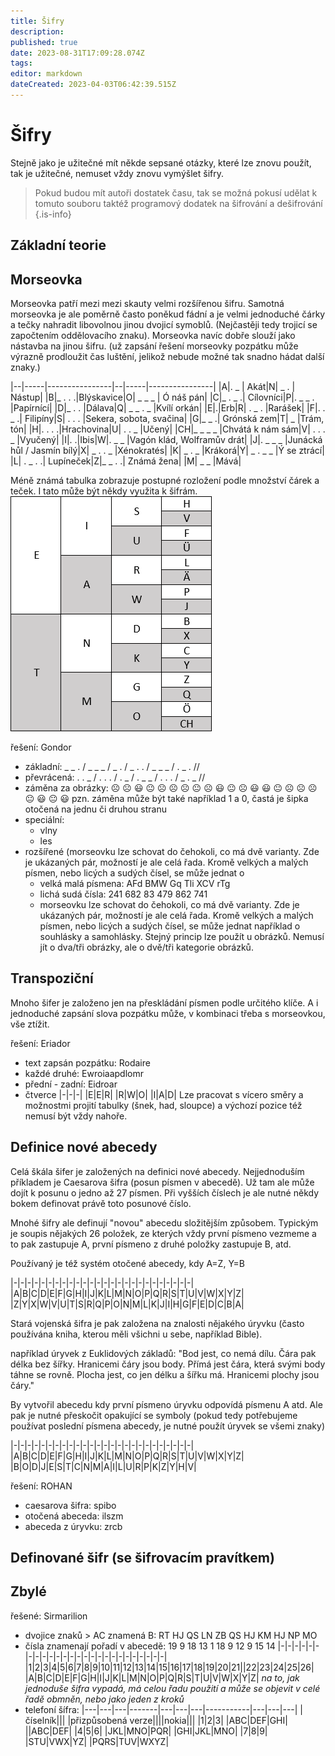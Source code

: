 ```yaml
---
title: Šifry
description: 
published: true
date: 2023-08-31T17:09:28.074Z
tags: 
editor: markdown
dateCreated: 2023-04-03T06:42:39.515Z
---
```


# Šifry

Stejně jako je užitečné mít někde sepsané otázky, které lze znovu použít, tak je užitečné, nemuset vždy znovu vymýšlet šifry. 

> Pokud budou mít autoři dostatek času, tak se možná pokusí udělat k tomuto souboru taktéž programový dodatek na šifrování a dešifrování
{.is-info}

## Základní teorie


## Morseovka
Morseovka patří mezi mezi skauty velmi rozšířenou šifru. Samotná morseovka je ale poměrně často poněkud fádní a je velmi jednoduché čárky a tečky nahradit libovolnou jinou dvojicí symoblů. (Nejčastěji tedy trojicí se započtením oddělovacího znaku). Morseovka navíc dobře slouží jako nástavba na jinou šifru. (už zapsání řešení morseovky pozpátku může výrazně prodloužit čas luštění, jelikož nebude možné tak snadno hádat další znaky.)

|--|-----|----------------|--|-----|----------------|
|A|. _ | Akát|N| _ . | Nástup|
|B|_ . . .|Blýskavice|O| _ _ _ | Ó náš pán|
|C|_ . _ .| Cílovníci|P|. _ _ . |Papírnící|
|D|_ . . |Dálava|Q| _ _ . _ |Kvílí orkán|
|E|.|Erb|R| . _ . |Rarášek|
|F|. . _ .| Filipíny|S| . . . |Sekera, sobota, svačina|
|G|_ _ .| Grónská zem|T| _ |Trám, tón|
|H|. . . .|Hrachovina|U| . . _ |Učený|
|CH|_ _ _ _ |Chvátá k nám sám|V| . . . _ |Vyučený|
|I|. .|Ibis|W|. _ _ |Vagón klád, Wolframův drát|
|J|. _ _ _ |Junácká hůl / Jasmín bílý|X| _ . . _ |Xénokratés|
|K| _ . _ |Krákorá|Y| _ . _ _ |Ý se ztrácí|
|L| . _ . .| Lupíneček|Z|_ _ . .| Známá žena|
|M| _ _ |Mává|


Méně známá tabulka zobrazuje postupné rozložení podle množství čárek a teček. I tato může být někdy využita k šifrám.
![morse-tabulka.png](/obrazky/morse-tabulka.png)

řešení: Gondor
- základní: _ _ . / _ _ _ / _ . / _ . . / _ _ _ / . _ . //
- převrácená: . . _ / . . . / . _ / . _ _ / . . . / _ . _ //
- záměna za obrázky: :frowning_face: :frowning_face: :smiley: :neutral_face:  :frowning_face: :frowning_face: :frowning_face: :neutral_face: :frowning_face: :smiley: :neutral_face: :frowning_face: :smiley: :smiley: :neutral_face: :frowning_face: :frowning_face: :frowning_face: :neutral_face: :smiley:  :neutral_face: :smiley: 
pzn. záměna může být také například 1 a 0, častá je šipka otočená na jednu či druhou stranu
- speciální:
	 - vlny
	 - les
- rozšířené (morseovku lze schovat do čehokoli, co má dvě varianty. Zde je ukázaných pár, možností je ale celá řada. Kromě velkých a malých písmen, nebo licých a sudých čísel, se může jednat o 
	- velká malá písmena: AFd BMW Gq Tli XCV rTg
  - lichá sudá čísla: 241 682 83 479 862 741
  - morseovku lze schovat do čehokoli, co má dvě varianty. Zde je ukázaných pár, možností je ale celá řada. Kromě velkých a malých písmen, nebo licých a sudých čísel, se může jednat například o souhlásky a samohlásky. Stejný princip lze použít u obrázků. Nemusí jít o dva/tři obrázky, ale o dvě/tři kategorie obrázků.
  
## Transpoziční
Mnoho šifer je založeno jen na přeskládání písmen podle určitého klíče. A i jednoduché zapsání slova pozpátku může, v kombinaci třeba s morseovkou, vše ztížit.


řešení: Eriador
- text zapsán pozpátku: Rodaire
- každé druhé: Ewroiaapdlomr
- přední - zadní: Eidroar
- čtverce
|-|-|-|
|E|E|R|
|R|W|O|
|I|A|D|
Lze pracovat s vícero směry a možnostmi projití tabulky (šnek, had, sloupce) a výchozí pozice též nemusí být vždy nahoře. 


## Definice nové abecedy
Celá škála šifer je založených na definici nové abecedy. Nejjednoduším příkladem je Caesarova šifra (posun písmen v abecedě). Už tam ale může dojít k posunu o jedno až 27 písmen. Při vyšších číslech je ale nutné někdy bokem definovat právě toto posunové číslo.



Mnohé šifry ale definují "novou" abecedu složitějším způsobem. Typickým je soupis nějakých 26 položek, ze kterých vždy první písmeno vezmeme a to pak zastupuje A, první písmeno z druhé položky zastupuje B, atd. 

Používaný je též systém otočené abecedy, kdy A=Z, Y=B

|-|-|-|-|-|-|-|-|-|-|-|-|-|-|-|-|-|-|-|-|-|-|-|-|-|-|
|A|B|C|D|E|F|G|H|I|J|K|L|M|N|O|P|Q|R|S|T|U|V|W|X|Y|Z|
|Z|Y|X|W|V|U|T|S|R|Q|P|O|N|M|L|K|J|I|H|G|F|E|D|C|B|A|


Stará vojenská šifra je pak založena na znalosti nějakého úryvku (často používána kniha, kterou měli všichni u sebe, například Bible). 

například úryvek z Euklidových základů:
"Bod jest, co nemá dílu. Čára pak délka bez šířky. Hranicemi čáry jsou body. Přímá jest čára, která svými body táhne se rovně. Plocha jest, co jen délku a šířku má. Hranicemi plochy jsou čáry."

By vytvořil abecedu kdy první písmeno úryvku odpovídá písmenu A atd. Ale pak je nutné přeskočit opakující se symboly (pokud tedy potřebujeme používat poslední písmena abecedy, je nutné použít úryvek se všemi znaky)

|-|-|-|-|-|-|-|-|-|-|-|-|-|-|-|-|-|-|-|-|-|-|-|-|-|-|
|A|B|C|D|E|F|G|H|I|J|K|L|M|N|O|P|Q|R|S|T|U|V|W|X|Y|Z|
|B|O|D|J|E|S|T|C|N|M|A|I|L|U|R|P|K|Z|Y|H|V|


řešení: ROHAN
- caesarova šifra: spibo
- otočená abeceda: ilszm
- abeceda z úryvku: zrcb


## Definované šifr (se šifrovacím pravítkem)

## Zbylé

řešené: Sirmarilion
- dvojice znaků > AC znamená B: RT HJ QS LN ZB QS HJ KM HJ NP MO
- čísla znamenají pořadí v abecedě: 19 9 18 13 1 18 9 12 9 15 14
|-|-|-|-|-|-|-|-|-|-|-|-|-|-|-|-|-|-|-|-|-|-|-|-|-|-|
|1|2|3|4|5|6|7|8|9|10|11|12|13|14|15|16|17|18|19|20|21||22|23|24|25|26|
|A|B|C|D|E|F|G|H|I|J|K|L|M|N|O|P|Q|R|S|T|U|V|W|X|Y|Z|
*na to, jak jednoduše šifra vypadá, má celou řadu použití a může se objevit v celé řadě obmněn, nebo jako jeden z kroků*
- telefoní šífra: 
|---|---|---|-------|---|---|---|-----------|---|---|---|
|číselník|||        |přizpůsobená verze||||nokia|||
|1|2|3|             |ABC|DEF|GHI|        ||ABC|DEF|
|4|5|6|             |JKL|MNO|PQR|        |GHI|JKL|MNO|
|7|8|9|             |STU|VWX|YZ|         |PQRS|TUV|WXYZ|


  